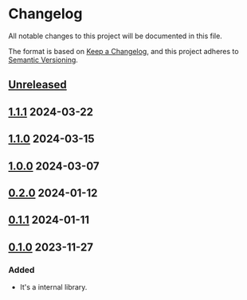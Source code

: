 # Changelog

All notable changes to this project will be documented in this file.

The format is based on [Keep a Changelog](https://keepachangelog.com/en/1.0.0/),
and this project adheres to [Semantic Versioning](https://semver.org/spec/v2.0.0.html).

## [Unreleased]

## [1.1.1] 2024-03-22

## [1.1.0] 2024-03-15

## [1.0.0] 2024-03-07

## [0.2.0] 2024-01-12

## [0.1.1] 2024-01-11

## [0.1.0] 2023-11-27

### Added

- It's a internal library.

[unreleased]: https://github.com/subquery/network-support/compare/v1.1.1...HEAD
[1.1.1]: https://github.com/subquery/network-support/releases/tag/v1.1.1
[1.1.0]: https://github.com/subquery/network-support/releases/tag/v1.1.0
[1.0.0]: https://github.com/subquery/network-support/releases/tag/v1.0.0
[0.2.0]: https://github.com/subquery/network-support/releases/tag/v0.2.0
[0.1.1]: https://github.com/subquery/network-support/releases/tag/v0.1.1
[0.1.0]: https://github.com/subquery/network-support/releases/tag/v0.1.0
